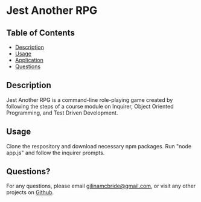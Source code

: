 # Jest Another RPG

## Table of Contents

- [Description](#description)
- [Usage](#usage)
- [Application](#application)
- [Questions](#questions)

## Description

Jest Another RPG is a command-line role-playing game created by following the steps of a course module on Inquirer, Object Oriented Programming, and Test Driven Development.

## Usage

Clone the respository and download necessary npm packages. Run "node app.js" and follow the inquirer prompts.

## Questions?

For any questions, please email gilinamcbride@gmail.com, or visit any other projects on [Github](github.com/gilinamcbride).

